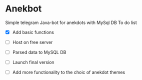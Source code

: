 # Anekbot
Simple telegram Java-bot for anekdots with MySql DB
To do list
- [x] Add basic functions
- [ ]  Host on free server
- [ ]  Parsed data to MySQL DB
- [ ] Launch final version
- [ ] Add more functionality to the choic of anekdot themes

